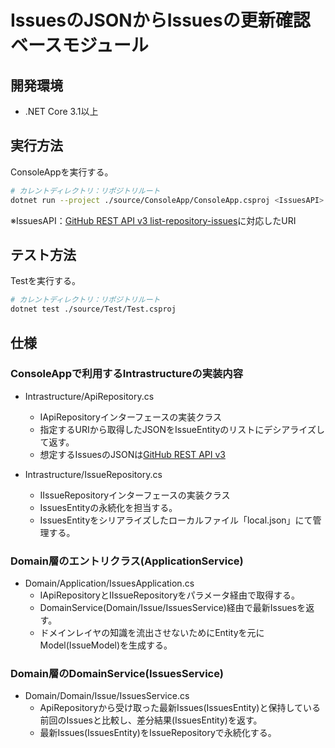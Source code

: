 # IssuesのJSONからIssuesの更新確認ベースモジュール

## 開発環境
* .NET Core 3.1以上

## 実行方法
ConsoleAppを実行する。  
```sh
# カレントディレクトリ：リポジトリルート
dotnet run --project ./source/ConsoleApp/ConsoleApp.csproj <IssuesAPI>
```
※IssuesAPI：[GitHub REST API v3 list-repository-issues](https://developer.github.com/v3/issues/#list-repository-issues)に対応したURI

## テスト方法
Testを実行する。  
```sh
# カレントディレクトリ：リポジトリルート
dotnet test ./source/Test/Test.csproj
```

## 仕様
### ConsoleAppで利用するIntrastructureの実装内容
* Intrastructure/ApiRepository.cs  
  * IApiRepositoryインターフェースの実装クラス
  * 指定するURIから取得したJSONをIssueEntityのリストにデシアライズして返す。
  * 想定するIssuesのJSONは[GitHub REST API v3](https://developer.github.com/v3/issues/#list-repository-issues)

* Intrastructure/IssueRepository.cs  
  * IIssueRepositoryインターフェースの実装クラス
  * IssuesEntityの永続化を担当する。
  * IssuesEntityをシリアライズしたローカルファイル「local.json」にて管理する。

### Domain層のエントリクラス(ApplicationService)
* Domain/Application/IssuesApplication.cs
  * IApiRepositoryとIIssueRepositoryをパラメータ経由で取得する。
  * DomainService(Domain/Issue/IssuesService)経由で最新Issuesを返す。
  * ドメインレイヤの知識を流出させないためにEntityを元にModel(IssueModel)を生成する。

### Domain層のDomainService(IssuesService)
* Domain/Domain/Issue/IssuesService.cs
  * ApiRepositoryから受け取った最新Issues(IssuesEntity)と保持している前回のIssuesと比較し、差分結果(IssuesEntity)を返す。
  * 最新Issues(IssuesEntity)をIssueRepositoryで永続化する。
